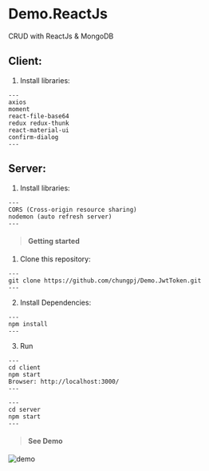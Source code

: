 # Demo.ReactJs
CRUD with ReactJs & MongoDB

## Client:
1. Install libraries:
```
---
axios 
moment 
react-file-base64 
redux redux-thunk
react-material-ui
confirm-dialog
---
```

## Server:
1. Install libraries:
```
---
CORS (Cross-origin resource sharing)
nodemon (auto refresh server)
---
```

> #### Getting started
1. Clone this repository:
```
---
git clone https://github.com/chungpj/Demo.JwtToken.git
---
```

2. Install Dependencies:
```
---
npm install
---
```

3. Run
```
---
cd client
npm start
Browser: http://localhost:3000/
---
```

```
---
cd server
npm start
---
```

> #### See Demo
![demo](result.gif)
